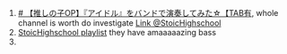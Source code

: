 1. [# 【推しの子OP】『アイドル』をバンドで演奏してみた☆【TAB有](https://www.youtube.com/watch?v=i_-vvnIiAvg), whole channel is worth do investigate  [Link @StoicHighschool](https://www.youtube.com/@StoicHighschool)
2. [StoicHighschool playlist](https://www.youtube.com/watch?v=GMfbSDRpWV0&list=PLmO7zr6EqEiAbwKyA7w46vImfhb_H_fFR&index=3) they have amaaaaazing bass
3. 